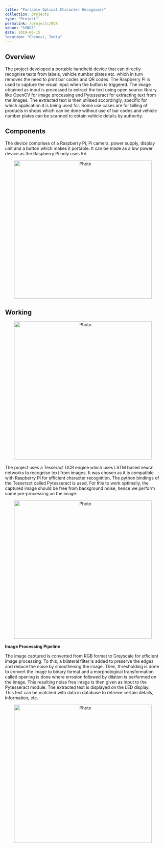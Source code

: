 ```yaml
---
title: "Portable Optical Character Recogniser"
collection: projects
type: "Project"
permalink: /projects/OCR
venue: "SSNCE"
date: 2019-06-15
location: "Chennai, India"
--- 
```


## Overview

The project developed a portable handheld device that can directly recognise texts from labels, vehicle number plates etc. which in turn removes the need to print bar codes and QR codes.
The Raspberry Pi is used to capture the visual input when the button is triggered.
The image obtained as input is processed to extract the text using open source library like OpenCV for image processing and Pytesseract for extracting text from the images.
The extracted text is then utilised accordingly, specific for which application it is being used for.
Some use cases are for billing of products in shops which can be done without use of bar codes and vehicle number plates can be scanned to obtain vehicle details by authority. 

## Components

The device comprises of a Raspberry Pi, Pi camera, power supply, display unit and a button which makes it portable. 
It can be made as a low power device as the Raspberry Pi only uses 5V.

<p align="center">
  <img src="https://marjerie.github.io/files/OCR.jpg?raw=true" alt="Photo" style="width: 450px;"/> 
</p>

## Working

<p align="center">
  <img src="https://marjerie.github.io/files/OCR_tech.jpg?raw=true" alt="Photo" style="width: 450px;"/> 
</p>

The project uses a Tesseract OCR engine which uses LSTM based neural networks to recognise text from images. It was chosen as it is compatible with Raspberry Pi for
efficient character recognition. The python bindings of the Tesseract called Pytesseract is used. For this to work optimally, the captured image should be free from
background noise, hence we perform some pre-processing on the image.

<p align="center">
  <img src="https://marjerie.github.io/files/OCR_dem.jpg?raw=true" alt="Photo" style="width: 450px;"/> 
</p>

**Image Processing Pipeline**

The image captured is converted from RGB format to Grayscale for efficient image processing. To this, a bilateral filter is added to preserve the edges and reduce the noise by 
smoothening the image. Then, thresholding is done to convert the image to binary format and a morphological transformation called opening is done where errosion followed by
dilation is performed on the image. This resulting noise free image is then given as input to the Pytesseract module. The extracted text is displayed on the LED display. This
text can be matched with data in database to retrieve certain details, information, etc.

<p align="center">
  <img src="https://marjerie.github.io/files/OCR_op.jpg?raw=true" alt="Photo" style="width: 450px;"/> 
</p>


